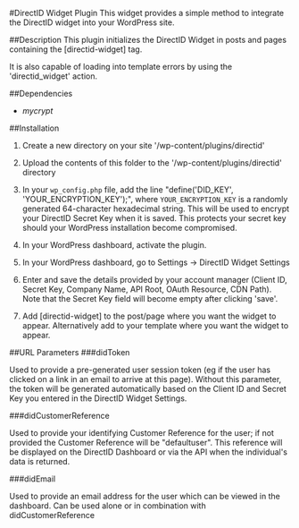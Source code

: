 #DirectID Widget Plugin
This widget provides a simple method to integrate the DirectID widget into your WordPress site.

##Description
This plugin initializes the DirectID Widget in posts and pages containing the [directid-widget] tag.

It is also capable of loading into template errors by using the 'directid_widget' action.

##Dependencies
* *mycrypt* 

##Installation
1. Create a new directory on your site '/wp-content/plugins/directid'

2. Upload the contents of this folder to the '/wp-content/plugins/directid' directory

3. In your `wp_config.php` file, add the line "define('DID_KEY', 'YOUR_ENCRYPTION_KEY');", where `YOUR_ENCRYPTION_KEY` is a randomly generated 64-character hexadecimal string. This will be used to encrypt your DirectID Secret Key when it is saved. This protects your secret key should your WordPress installation become compromised.

4. In your WordPress dashboard, activate the plugin.

5. In your WordPress dashboard, go to Settings -> DirectID Widget Settings

6. Enter and save the details provided by your account manager (Client ID, Secret Key, Company Name, API Root, OAuth Resource, CDN Path). Note that the Secret Key field will become empty after clicking 'save'.

7. Add [directid-widget] to the post/page where you want the widget to appear. Alternatively add <?php do_action('directid_widget'); ?> to your template where you want the widget to appear.

##URL Parameters
###didToken

Used to provide a pre-generated user session token (eg if the user has clicked on a link in an email to arrive at this page). Without this parameter, the token will be generated automatically based on the Client ID and Secret Key you entered in the DirectID Widget Settings. 

###didCustomerReference

Used to provide your identifying Customer Reference for the user; if not provided the Customer Reference will be "defaultuser". This reference will be displayed on the DirectID Dashboard or via the API when the individual's data is returned.

###didEmail

Used to provide an email address for the user which can be viewed in the dashboard. Can be used alone or in combination with didCustomerReference